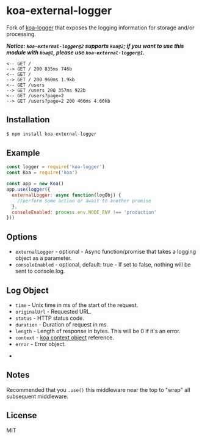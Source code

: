 
# koa-external-logger

Fork of [koa-logger](https://github.com/koajs/logger) that exposes the logging information for storage and/or processing.

___Notice: `koa-external-logger@2` supports `koa@2`; if you want to use this module with `koa@1`, please use `koa-external-logger@1`.___

```
<-- GET /
--> GET / 200 835ms 746b
<-- GET /
--> GET / 200 960ms 1.9kb
<-- GET /users
--> GET /users 200 357ms 922b
<-- GET /users?page=2
--> GET /users?page=2 200 466ms 4.66kb
```

## Installation

```js
$ npm install koa-external-logger
```

## Example

```js
const logger = require('koa-logger')
const Koa = require('koa')

const app = new Koa()
app.use(logger({
  externalLogger: async function(logObj) {
    //perform some action or await to another promise
  },
  consoleEnabled: process.env.NODE_ENV !== 'production'
}))
```

## Options

* `externalLogger` - optional - Async function/promise that takes a logging object as a parameter.
* `consoleEnabled` - optional, default: true - If set to false, nothing will be sent to console.log.

## Log Object

* `time` - Unix time in ms of the start of the request.
* `originalUrl` - Requested URL.
* `status` - HTTP status code.
* `duration` - Duration of request in ms.
* `length` - Length of response in bytes. This will be 0 if it's an error.
* `context` - [koa context object](https://github.com/koajs/koa/blob/master/docs/api/context.md) reference.
* `error` - Error object.
+

## Notes

  Recommended that you `.use()` this middleware near the top
  to "wrap" all subsequent middleware.

## License

  MIT

